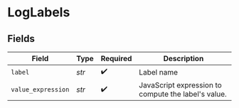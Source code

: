 # LogLabels


## Fields

| Field                                               | Type                                                | Required                                            | Description                                         |
| --------------------------------------------------- | --------------------------------------------------- | --------------------------------------------------- | --------------------------------------------------- |
| `label`                                             | *str*                                               | :heavy_check_mark:                                  | Label name                                          |
| `value_expression`                                  | *str*                                               | :heavy_check_mark:                                  | JavaScript expression to compute the label's value. |